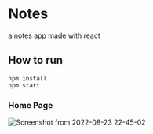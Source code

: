 # Notes

a notes app made with react

## How to run
```
npm install
npm start
```


### Home Page
![Screenshot from 2022-08-23 22-45-02](https://user-images.githubusercontent.com/76572423/186236141-886c4985-7adc-40c4-b7fe-44281a7ace95.jpg)
